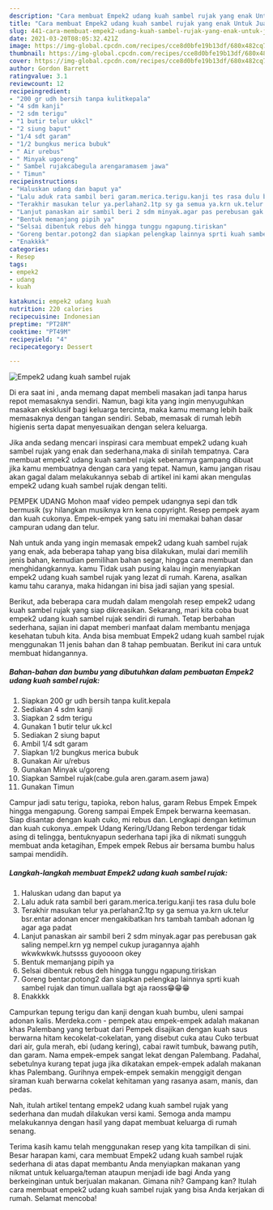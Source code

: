 ```yaml
---
description: "Cara membuat Empek2 udang kuah sambel rujak yang enak Untuk Jualan"
title: "Cara membuat Empek2 udang kuah sambel rujak yang enak Untuk Jualan"
slug: 441-cara-membuat-empek2-udang-kuah-sambel-rujak-yang-enak-untuk-jualan
date: 2021-03-20T08:05:32.421Z
image: https://img-global.cpcdn.com/recipes/cce8d0bfe19b13df/680x482cq70/empek2-udang-kuah-sambel-rujak-foto-resep-utama.jpg
thumbnail: https://img-global.cpcdn.com/recipes/cce8d0bfe19b13df/680x482cq70/empek2-udang-kuah-sambel-rujak-foto-resep-utama.jpg
cover: https://img-global.cpcdn.com/recipes/cce8d0bfe19b13df/680x482cq70/empek2-udang-kuah-sambel-rujak-foto-resep-utama.jpg
author: Gordon Barrett
ratingvalue: 3.1
reviewcount: 12
recipeingredient:
- "200 gr udh bersih tanpa kulitkepala"
- "4 sdm kanji"
- "2 sdm terigu"
- "1 butir telur ukkcl"
- "2 siung baput"
- "1/4 sdt garam"
- "1/2 bungkus merica bubuk"
- " Air urebus"
- " Minyak ugoreng"
- " Sambel rujakcabegula arengaramasem jawa"
- " Timun"
recipeinstructions:
- "Haluskan udang dan baput ya"
- "Lalu aduk rata sambil beri garam.merica.terigu.kanji tes rasa dulu bole"
- "Terakhir masukan telur ya.perlahan2.1tp sy ga semua ya.krn uk.telur bsr.entar adonan encer mengakibatkan hrs tambah tambah adonan lg agar aga padat"
- "Lanjut panaskan air sambil beri 2 sdm minyak.agar pas perebusan gak saling nempel.krn yg nempel cukup juragannya ajahh wkwkwkwk.hutssss guyoooon okey"
- "Bentuk memanjang pipih ya"
- "Selsai dibentuk rebus deh hingga tunggu ngapung.tiriskan"
- "Goreng bentar.potong2 dan siapkan pelengkap lainnya sprti kuah sambel rujak dan timun.uallala bgt aja raoss😁😁😁"
- "Enakkkk"
categories:
- Resep
tags:
- empek2
- udang
- kuah

katakunci: empek2 udang kuah 
nutrition: 220 calories
recipecuisine: Indonesian
preptime: "PT28M"
cooktime: "PT49M"
recipeyield: "4"
recipecategory: Dessert

---
```



![Empek2 udang kuah sambel rujak](https://img-global.cpcdn.com/recipes/cce8d0bfe19b13df/680x482cq70/empek2-udang-kuah-sambel-rujak-foto-resep-utama.jpg)

Di era  saat ini , anda memang dapat membeli masakan jadi tanpa harus repot memasaknya sendiri. Namun, bagi kita yang ingin menyuguhkan masakan eksklusif bagi keluarga tercinta, maka kamu memang lebih baik memasaknya dengan tangan sendiri. Sebab, memasak di rumah lebih higienis serta dapat menyesuaikan dengan selera keluarga.

Jika anda sedang mencari inspirasi cara membuat empek2 udang kuah sambel rujak yang enak dan sederhana,maka di sinilah tempatnya. Cara membuat empek2 udang kuah sambel rujak  sebenarnya gampang dibuat jika kamu membuatnya dengan cara yang tepat. Namun, kamu jangan risau akan gagal dalam melakukannya 
sebab di artikel ini kami akan mengulas empek2 udang kuah sambel rujak dengan teliti.  

PEMPEK UDANG Mohon maaf video pempek udangnya sepi dan tdk bermusik (sy hilangkan musiknya krn kena copyright. Resep pempek ayam dan kuah cukonya. Empek-empek yang satu ini memakai bahan dasar campuran udang dan telur.

Nah untuk anda yang ingin memasak empek2 udang kuah sambel rujak yang enak, ada beberapa tahap yang bisa dilakukan, mulai dari memilih jenis bahan, kemudian pemilihan bahan segar, hingga cara membuat dan menghidangkannya. kamu Tidak usah pusing kalau ingin menyiapkan empek2 udang kuah sambel rujak yang lezat di rumah. Karena, asalkan kamu  tahu caranya, maka hidangan ini bisa jadi sajian yang spesial.

Berikut, ada beberapa cara mudah dalam mengolah resep empek2 udang kuah sambel rujak yang siap dikreasikan. Sekarang, mari kita coba buat empek2 udang kuah sambel rujak sendiri di rumah. Tetap berbahan sederhana, sajian ini dapat memberi manfaat dalam membantu menjaga kesehatan tubuh kita. Anda bisa membuat Empek2 udang kuah sambel rujak menggunakan 11 jenis bahan dan 8 tahap pembuatan. Berikut ini cara untuk membuat hidangannya.

<!--inarticleads1-->

##### Bahan-bahan dan bumbu yang dibutuhkan dalam pembuatan Empek2 udang kuah sambel rujak:

1. Siapkan 200 gr udh bersih tanpa kulit.kepala
1. Sediakan 4 sdm kanji
1. Siapkan 2 sdm terigu
1. Gunakan 1 butir telur uk.kcl
1. Sediakan 2 siung baput
1. Ambil 1/4 sdt garam
1. Siapkan 1/2 bungkus merica bubuk
1. Gunakan  Air u/rebus
1. Gunakan  Minyak u/goreng
1. Siapkan  Sambel rujak(cabe.gula aren.garam.asem jawa)
1. Gunakan  Timun


Campur jadi satu terigu, tapioka, rebon halus, garam Rebus Empek Empek hingga mengapung. Goreng sampai Empek Empek berwarna keemasan. Siap disantap dengan kuah cuko, mi rebus dan. Lengkapi dengan ketimun dan kuah cukonya..empek Udang Kering/Udang Rebon terdengar tidak asing di telingga, bentuknyapun sederhana tapi jika di nikmati sungguh membuat anda ketagihan, Empek empek Rebus air bersama bumbu halus sampai mendidih. 

<!--inarticleads2-->

##### Langkah-langkah membuat Empek2 udang kuah sambel rujak:

1. Haluskan udang dan baput ya
1. Lalu aduk rata sambil beri garam.merica.terigu.kanji tes rasa dulu bole
1. Terakhir masukan telur ya.perlahan2.1tp sy ga semua ya.krn uk.telur bsr.entar adonan encer mengakibatkan hrs tambah tambah adonan lg agar aga padat
1. Lanjut panaskan air sambil beri 2 sdm minyak.agar pas perebusan gak saling nempel.krn yg nempel cukup juragannya ajahh wkwkwkwk.hutssss guyoooon okey
1. Bentuk memanjang pipih ya
1. Selsai dibentuk rebus deh hingga tunggu ngapung.tiriskan
1. Goreng bentar.potong2 dan siapkan pelengkap lainnya sprti kuah sambel rujak dan timun.uallala bgt aja raoss😁😁😁
1. Enakkkk


Campurkan tepung terigu dan kanji dengan kuah bumbu, uleni sampai adonan kalis. Merdeka.com - pempek atau empek-empek adalah makanan khas Palembang yang terbuat dari Pempek disajikan dengan kuah saus berwarna hitam kecokelat-cokelatan, yang disebut cuka atau Cuko terbuat dari air, gula merah, ebi (udang kering), cabai rawit tumbuk, bawang putih, dan garam. Nama empek-empek sangat lekat dengan Palembang. Padahal, sebetulnya kurang tepat juga jika dikatakan empek-empek adalah makanan khas Palembang. Gurihnya empek-empek semakin menggigit dengan siraman kuah berwarna cokelat kehitaman yang rasanya asam, manis, dan pedas. 

Nah, itulah artikel tentang  empek2 udang kuah sambel rujak  yang sederhana dan mudah dilakukan versi kami. Semoga anda mampu melakukannya dengan hasil yang dapat membuat keluarga di rumah senang. 

Terima kasih kamu telah menggunakan resep yang kita tampilkan di sini. Besar harapan kami, cara membuat  Empek2 udang kuah sambel rujak sederhana di atas dapat membantu Anda menyiapkan makanan yang nikmat untuk keluarga/teman ataupun menjadi ide bagi Anda yang berkeinginan untuk berjualan makanan. Gimana nih? Gampang kan? Itulah cara membuat empek2 udang kuah sambel rujak yang bisa Anda kerjakan di rumah. Selamat mencoba!

